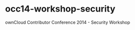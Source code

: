 occ14-workshop-security
=======================

ownCloud Contributor Conference 2014 - Security Workshop
